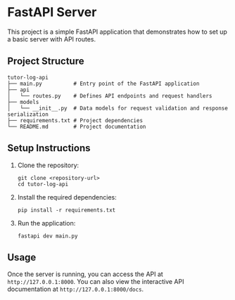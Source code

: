 # FastAPI Server

This project is a simple FastAPI application that demonstrates how to set up a basic server with API routes.

## Project Structure

```
tutor-log-api
├── main.py          # Entry point of the FastAPI application
├── api
│   └── routes.py    # Defines API endpoints and request handlers
├── models
│   └── __init__.py  # Data models for request validation and response serialization
├── requirements.txt # Project dependencies
└── README.md        # Project documentation
```

## Setup Instructions

1. Clone the repository:
   ```
   git clone <repository-url>
   cd tutor-log-api
   ```

2. Install the required dependencies:
   ```
   pip install -r requirements.txt
   ```

3. Run the application:
   ```
   fastapi dev main.py 
   ```

## Usage

Once the server is running, you can access the API at `http://127.0.0.1:8000`. You can also view the interactive API documentation at `http://127.0.0.1:8000/docs`.
